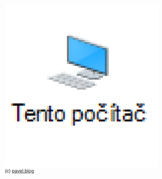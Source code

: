 [![Tento počítač.cz](tentopocitac.png "Tento počítač")](/dir/)
(c)&nbsp;[pavel.blog](http://pavel.blog/)
